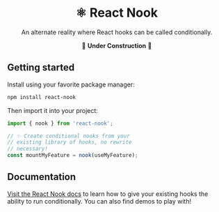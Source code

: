<div align="center">

# ⚛︎ React Nook

An alternate reality where React hooks can be called conditionally.

🚧 **Under Construction** 🚧

</div>

## Getting started

Install using your favorite package manager:

```sh
npm install react-nook
```

Then import it into your project:

```ts
import { nook } from 'react-nook';

// ✨ Create conditional nooks from your
// existing library of hooks, no rewrite
// necessary!
const mountMyFeature = nook(useMyFeature);
```

## Documentation

[Visit the React Nook docs](https://iwoplaza.dev/react-nook) to learn how to give your existing hooks the ability to run conditionally. You can also find demos to play with!
